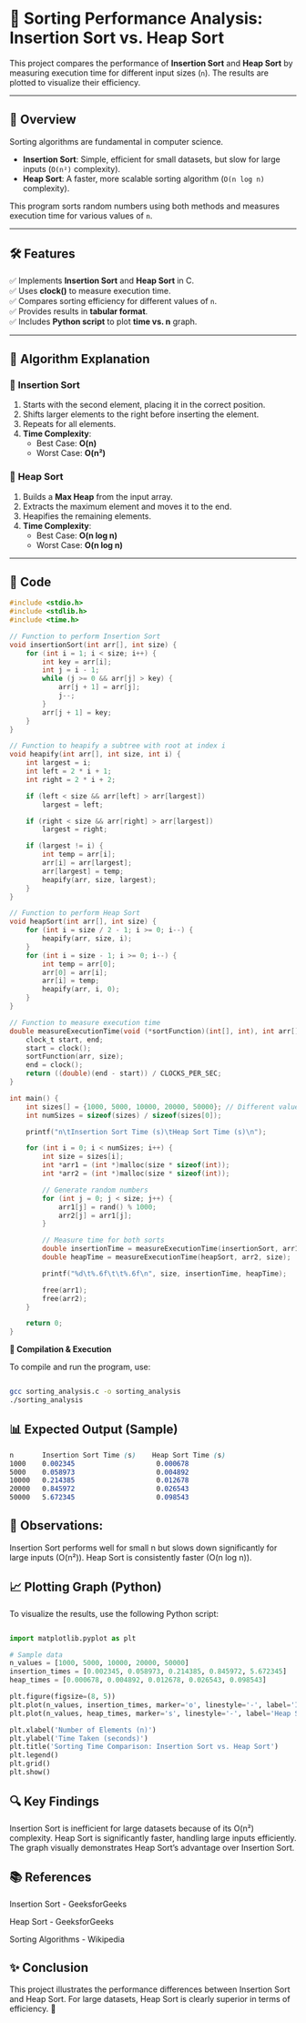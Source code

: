 # 📌 Sorting Performance Analysis: Insertion Sort vs. Heap Sort

This project compares the performance of **Insertion Sort** and **Heap Sort** by measuring execution time for different input sizes (`n`). The results are plotted to visualize their efficiency.

---

## 🚀 Overview
Sorting algorithms are fundamental in computer science.  
- **Insertion Sort**: Simple, efficient for small datasets, but slow for large inputs (`O(n²)` complexity).  
- **Heap Sort**: A faster, more scalable sorting algorithm (`O(n log n)` complexity).  

This program sorts random numbers using both methods and measures execution time for various values of `n`.

---

## 🛠️ Features
✅ Implements **Insertion Sort** and **Heap Sort** in C.  
✅ Uses **clock()** to measure execution time.  
✅ Compares sorting efficiency for different values of `n`.  
✅ Provides results in **tabular format**.  
✅ Includes **Python script** to plot **time vs. n** graph.  

---

## 📌 Algorithm Explanation
### 🔹 **Insertion Sort**
1. Starts with the second element, placing it in the correct position.
2. Shifts larger elements to the right before inserting the element.
3. Repeats for all elements.
4. **Time Complexity**:  
   - Best Case: **O(n)**
   - Worst Case: **O(n²)**

### 🔹 **Heap Sort**
1. Builds a **Max Heap** from the input array.
2. Extracts the maximum element and moves it to the end.
3. Heapifies the remaining elements.
4. **Time Complexity**:  
   - Best Case: **O(n log n)**
   - Worst Case: **O(n log n)**

---

## 📝 Code

```c
#include <stdio.h>
#include <stdlib.h>
#include <time.h>

// Function to perform Insertion Sort
void insertionSort(int arr[], int size) {
    for (int i = 1; i < size; i++) {
        int key = arr[i];
        int j = i - 1;
        while (j >= 0 && arr[j] > key) {
            arr[j + 1] = arr[j];
            j--;
        }
        arr[j + 1] = key;
    }
}

// Function to heapify a subtree with root at index i
void heapify(int arr[], int size, int i) {
    int largest = i;
    int left = 2 * i + 1;
    int right = 2 * i + 2;

    if (left < size && arr[left] > arr[largest])
        largest = left;

    if (right < size && arr[right] > arr[largest])
        largest = right;

    if (largest != i) {
        int temp = arr[i];
        arr[i] = arr[largest];
        arr[largest] = temp;
        heapify(arr, size, largest);
    }
}

// Function to perform Heap Sort
void heapSort(int arr[], int size) {
    for (int i = size / 2 - 1; i >= 0; i--) {
        heapify(arr, size, i);
    }
    for (int i = size - 1; i >= 0; i--) {
        int temp = arr[0];
        arr[0] = arr[i];
        arr[i] = temp;
        heapify(arr, i, 0);
    }
}

// Function to measure execution time
double measureExecutionTime(void (*sortFunction)(int[], int), int arr[], int size) {
    clock_t start, end;
    start = clock();
    sortFunction(arr, size);
    end = clock();
    return ((double)(end - start)) / CLOCKS_PER_SEC;
}

int main() {
    int sizes[] = {1000, 5000, 10000, 20000, 50000}; // Different values of n
    int numSizes = sizeof(sizes) / sizeof(sizes[0]);

    printf("n\tInsertion Sort Time (s)\tHeap Sort Time (s)\n");

    for (int i = 0; i < numSizes; i++) {
        int size = sizes[i];
        int *arr1 = (int *)malloc(size * sizeof(int));
        int *arr2 = (int *)malloc(size * sizeof(int));

        // Generate random numbers
        for (int j = 0; j < size; j++) {
            arr1[j] = rand() % 1000;
            arr2[j] = arr1[j];
        }

        // Measure time for both sorts
        double insertionTime = measureExecutionTime(insertionSort, arr1, size);
        double heapTime = measureExecutionTime(heapSort, arr2, size);

        printf("%d\t%.6f\t\t%.6f\n", size, insertionTime, heapTime);

        free(arr1);
        free(arr2);
    }

    return 0;
}
```


**🎯 Compilation & Execution**

To compile and run the program, use:

```sh

gcc sorting_analysis.c -o sorting_analysis
./sorting_analysis
```

## 📊 Expected Output (Sample)
```css
n       Insertion Sort Time (s)    Heap Sort Time (s)
1000    0.002345                    0.000678
5000    0.058973                    0.004892
10000   0.214385                    0.012678
20000   0.845972                    0.026543
50000   5.672345                    0.098543
```

## 🔹 Observations:

Insertion Sort performs well for small n but slows down significantly for large inputs (O(n²)).
Heap Sort is consistently faster (O(n log n)).

## 📈 Plotting Graph (Python)

To visualize the results, use the following Python script:

```python

import matplotlib.pyplot as plt

# Sample data
n_values = [1000, 5000, 10000, 20000, 50000]
insertion_times = [0.002345, 0.058973, 0.214385, 0.845972, 5.672345]
heap_times = [0.000678, 0.004892, 0.012678, 0.026543, 0.098543]

plt.figure(figsize=(8, 5))
plt.plot(n_values, insertion_times, marker='o', linestyle='-', label='Insertion Sort')
plt.plot(n_values, heap_times, marker='s', linestyle='-', label='Heap Sort')

plt.xlabel('Number of Elements (n)')
plt.ylabel('Time Taken (seconds)')
plt.title('Sorting Time Comparison: Insertion Sort vs. Heap Sort')
plt.legend()
plt.grid()
plt.show()
```

## 🔍 Key Findings

Insertion Sort is inefficient for large datasets because of its O(n²) complexity.
Heap Sort is significantly faster, handling large inputs efficiently.
The graph visually demonstrates Heap Sort’s advantage over Insertion Sort.

## 📚 References

Insertion Sort - GeeksforGeeks

Heap Sort - GeeksforGeeks

Sorting Algorithms - Wikipedia

## ✨ Conclusion

This project illustrates the performance differences between Insertion Sort and Heap Sort.
For large datasets, Heap Sort is clearly superior in terms of efficiency. 🚀

